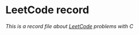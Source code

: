 # LeetCode record
###### This is a record file about [LeetCode](https://leetcode.com) problems with C
